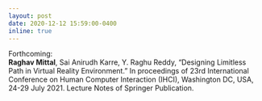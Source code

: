 ```yaml
---
layout: post
date: 2020-12-12 15:59:00-0400
inline: true
---
```

Forthcoming:    
**Raghav Mittal**, Sai Anirudh Karre, Y. Raghu Reddy, “Designing Limitless Path in Virtual Reality Environment.” In proceedings of 23rd International Conference on Human Computer Interaction (IHCI), Washington DC, USA, 24-29 July 2021. Lecture Notes of Springer Publication. 